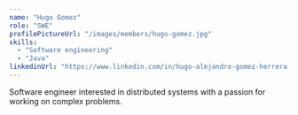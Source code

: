 ```yaml
---
name: "Hugo Gomez"
role: "SWE"
profilePictureUrl: "/images/members/hugo-gomez.jpg"
skills:
  - "Software engineering"
  - "Java"
linkedinUrl: "https://www.linkedin.com/in/hugo-alejandro-gomez-herrera-078010226"
---
```


Software engineer interested in distributed systems with a passion for working on complex problems.
